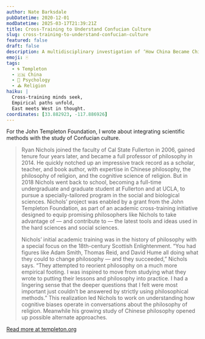 ```yaml
---
author: Nate Barksdale
pubDatetime: 2020-12-01
modDatetime: 2025-03-17T21:39:21Z
title: Cross-Training to Understand Confucian Culture
slug: cross-training-to-understand-confucian-culture
featured: false
draft: false
description: A multidisciplinary investigation of ‘How China Became Chinese.’
emoji: 🀄
tags:
  - 🌀 Templeton
  - 🇨🇳 China
  - 🧠 Psychology
  - ⛪ Religion
haiku: |
  Cross-training minds seek,  
  Empirical paths unfold,  
  East meets West in thought.
coordinates: [33.882923, -117.886926]
---
```


For the John Templeton Foundation, I wrote about integrating scientific methods with the study of Confucian culture.

> Ryan Nichols joined the faculty of Cal State Fullerton in 2006, gained tenure four years later, and became a full professor of philosophy in 2014. He quickly notched up an impressive track record as a scholar, teacher, and book author, with expertise in Chinese philosophy, the philosophy of religion, and the cognitive science of religion. But in 2018 Nichols went back to school, becoming a full-time undergraduate and graduate student at Fullerton and at UCLA, to pursue a specially-tailored program in the social and biological sciences. Nichols’ project was enabled by a grant from the John Templeton Foundation, as part of an academic cross-training initiative designed to equip promising philosophers like Nichols to take advantage of — and contribute to — the latest tools and ideas used in the hard sciences and social sciences.
>
> Nichols’ initial academic training was in the history of philosophy with a special focus on the 18th-century Scottish Enlightenment. “You had figures like Adam Smith, Thomas Reid, and David Hume all doing what they could to change philosophy — and they succeeded,” Nichols says. “They attempted to reorient philosophy on a much more empirical footing. I was inspired to move from studying what they wrote to putting their lessons and philosophy into practice. I had a lingering sense that the deeper questions that I felt were most important just couldn’t be answered by strictly using philosophical methods.” This realization led Nichols to work on understanding how cognitive biases operate in conversations about the philosophy of religion. Meanwhile his growing study of Chinese philosophy opened up possible alternate approaches.

[Read more at templeton.org](https://www.templeton.org/news/cross-training-to-understand-confucian-culture)
